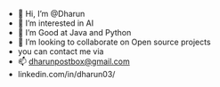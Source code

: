 - 👋 Hi, I’m @Dharun
- 👀 I’m interested in AI
- 🌱 I’m Good at Java and Python
- 💞️ I’m looking to collaborate on Open source projects
- you can contact me via
- 📫 dharunpostbox@gmail.com 
- linkedin.com/in/dharun03/

<!---
Dharun-maxie/Dharun-maxie is a ✨ special ✨ repository because its `README.md` (this file) appears on your GitHub profile.
You can click the Preview link to take a look at your changes.
--->
